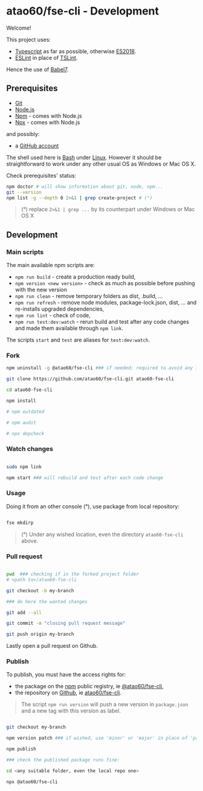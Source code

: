 # atao60/fse-cli - Development

Welcome!

This project uses:
- [Typescript](https://www.typescriptlang.org/) as far as possible, otherwise [ES2018](https://www.ecma-international.org/ecma-262/9.0/index.html).
- [ESLint](https://eslint.org/) in place of [TSLint](https://palantir.github.io/tslint/).

Hence the use of [Babel7](https://babeljs.io/blog/2018/08/27/7.0.0).

## Prerequisites 

* [Git](https://git-scm.com/)
* [Node.js](https://nodejs.org/en/download/)
* [Npm](https://www.npmjs.com/) - comes with Node.js
* [Npx](https://github.com/npm/npx#readme) - comes with Node.js

and possibly:
* a [GitHub account](https://github.com/)

The shell used here is [Bash](https://www.gnu.org/software/bash/) under [Linux](https://www.linuxfoundation.org/). However it should be straightforward to work under any other usual OS as Windows or Mac OS X.

Check prerequisites' status:
```bash
npm doctor # will show information about git, node, npm...
git --version
npm list -g --depth 0 2>&1 | grep create-project # (°)
```

> (°) replace `2>&1 | grep ...` by its counterpart under Windows or Mac OS X

## Development

### Main scripts

The main available npm scripts are:

- `npm run build` - create a production ready build,
- `npm version <new version>` - check as much as possible before pushing with the new version
- `npm run clean` - remove temporary folders as dist, .build, ...
- `npm run refresh` - remove node modules, package-lock.json, dist, ... and re-installs upgraded dependencies,
- `npm run lint` - check of code,
- `npm run test:dev:watch` - rerun build and test after any code changes and made them available through `npm link`.

The scripts `start` and `test` are aliases for `test:dev:watch`.

### Fork

```bash
npm uninstall -g @atao60/fse-cli ### if needed; required to avoid any issue with `npm link`, see below

git clone https://github.com/atao60/fse-cli.git atao60-fse-cli

cd atao60-fse-cli

npm install

# npm outdated

# npm audit

# npx depcheck

```

### Watch changes

```bash

sudo npm link

npm start ### will rebuild and test after each code change
```

### Usage

Doing it from an other console (°), use package from local repository:

```bash

fse mkdirp

```

> (°) Under any wished location, even the directory `atao60-fse-cli` above. 

### Pull request

```bash

pwd  ### checking if in the forked project folder
# <path to>/atao60-fse-cli

git checkout -b my-branch

### do here the wanted changes

git add --all

git commit -m "closing pull request message"

git push origin my-branch

```
Lastly open a pull request on Github.

### Publish

To publish, you must have the access rights for:
- the package on the [npm](https://www.npmjs.com/) public registry, ie [@atao60/fse-cli](https://www.npmjs.com/package/@atao60/fse-cli),
- the repository on [Github](https://github.com), ie [atao60/fse-cli](https://github.com/atao60/fse-cli).

> The script `npm run version` will push a new version in `package.json` and a new tag with this version as label.

```bash

git checkout my-branch

npm version patch ### if wished, use 'minor' or 'major' in place of 'patch'

npm publish

### check the published package runs fine:

cd <any suitable folder, even the local repo one>

npx @atao60/fse-cli

```
